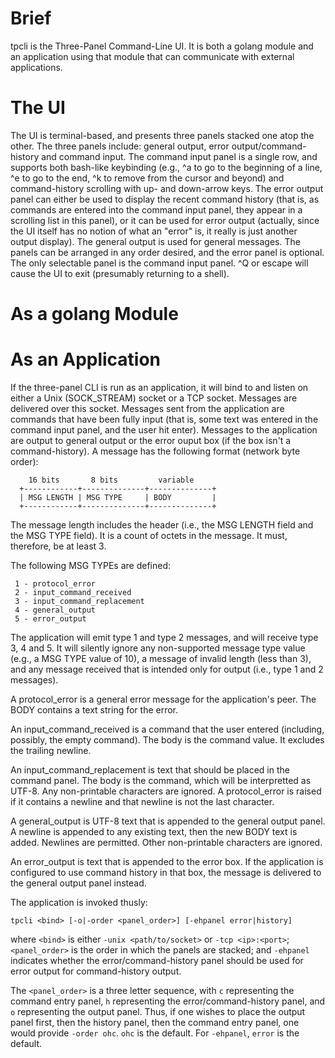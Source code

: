 # Brief

tpcli is the Three-Panel Command-Line UI.  It is both a golang module and an application using that module that can communicate with external applications.

# The UI

The UI is terminal-based, and presents three panels stacked one atop the other.  The three panels include: general output, error output/command-history and command input.  The command input panel is a single row, and supports both bash-like keybinding (e.g., ^a to go to the beginning of a line, ^e to go to the end, ^k to remove from the cursor and beyond) and command-history scrolling with up- and down-arrow keys.  The error output panel can either be used to display the recent command history (that is, as commands are entered into the command input panel, they appear in a scrolling list in this panel), or it can be used for error output (actually, since the UI itself has no notion of what an "error" is, it really is just another output display).  The general output is used for general messages.  The panels can be arranged in any order desired, and the error panel is optional.  The only selectable panel is the command input panel.  ^Q or escape will cause the UI to exit (presumably returning to a shell).

# As a golang Module

# As an Application

If the three-panel CLI is run as an application, it will bind to and listen on either a Unix (SOCK_STREAM) socket or a TCP socket.  Messages are delivered over this socket.  Messages sent from the application are commands that have been fully input (that is, some text was entered in the command input panel, and the user hit enter).  Messages to the application are output to general output or the error ouput box (if the box isn't a command-history).  A message has the following format (network byte order):

```
    16 bits       8 bits         variable
  +------------+--------------+--------------+
  | MSG LENGTH | MSG TYPE     | BODY         |
  +------------+--------------+--------------+
```

The message length includes the header (i.e., the MSG LENGTH field and the MSG TYPE field).  It is a count of octets in the message.  It must, therefore, be at least 3.

The following MSG TYPEs are defined:

```
 1 - protocol_error
 2 - input_command_received
 3 - input_command_replacement
 4 - general_output
 5 - error_output
```

The application will emit type 1 and type 2 messages, and will receive type 3, 4 and 5.  It will silently ignore any non-supported message type value (e.g., a MSG TYPE value of 10), a message of invalid length (less than 3), and any message received that is intended only for output (i.e., type 1 and 2 messages).

A protocol_error is a general error message for the application's peer.  The BODY contains a text string for the error.

An input_command_received is a command that the user entered (including, possibly, the empty command).  The body is the command value.  It excludes the trailing newline.

An input_command_replacement is text that should be placed in the command panel.  The body is the command, which will be interpretted as UTF-8.  Any non-printable characters are ignored.  A protocol_error is raised if it contains a newline and that newline is not the last character.

A general_output is UTF-8 text that is appended to the general output panel.  A newline is appended to any existing text, then the new BODY text is added.  Newlines are permitted.  Other non-printable characters are ignored.

An error_output is text that is appended to the error box.  If the application is configured to use command history in that box, the message is delivered to the general output panel instead.

The application is invoked thusly:

```
tpcli <bind> [-o|-order <panel_order>] [-ehpanel error|history]
```

where `<bind>` is either `-unix <path/to/socket>` or `-tcp <ip>:<port>`; `<panel_order>` is the order in which the panels are stacked; and `-ehpanel` indicates whether the error/command-history panel should be used for error output for command-history output.

The `<panel_order>` is a three letter sequence, with `c` representing the command entry panel, `h` representing the error/command-history panel, and `o` representing the output panel.  Thus, if one wishes to place the output panel first, then the history panel, then the command entry panel, one would provide `-order ohc`.  `ohc` is the default.  For `-ehpanel`, `error` is the default.
